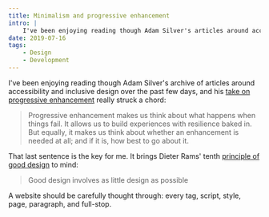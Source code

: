 ```yaml
---
title: Minimalism and progressive enhancement
intro: |
    I've been enjoying reading though Adam Silver's articles around accessibility and inclusive design, and his take on progressive enhancement really struck a chord.
date: 2019-07-16
tags:
    - Design
    - Development
---
```


I've been enjoying reading though Adam Silver's archive of articles around accessibility and inclusive design over the past few days, and his [take on progressive enhancement](https://adamsilver.io/articles/progressive-enhancement-explained-simply/) really struck a chord:

> Progressive enhancement makes us think about what happens when things fail. It allows us to build experiences with resilience baked in. But equally, it makes us think about whether an enhancement is needed at all; and if it is, how best to go about it.

That last sentence is the key for me. It brings Dieter Rams' tenth [principle of good design](https://www.interaction-design.org/literature/article/dieter-rams-10-timeless-commandments-for-good-design) to mind:

> Good design involves as little design as possible

A website should be carefully thought through: every tag, script, style, page, paragraph, and full-stop.
